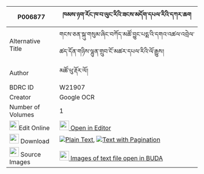|P006877|ཁམས་ཉག་རོང་ཁ་བ་ལུང་རིའི་ཟངས་མདོག་དཔལ་རིའི་དཀར་ཆག 
| --- | --- 
|Alternative Title |གངས་ཅན་སྐུ་གསུམ་ཞིང་བཀོད་མཚོ་བྱུང་པདྨ་འི་དགའ་འཚལ་འབྲེལ་ཚད་དོན་གཉིས་ལྷུན་གྲུབ་ངོ་མཚར་དཔལ་རིའི་ལོ་རྒྱུས།
|Author| མཚོ་ཕུ་རྡོར་ལོ།
|BDRC ID | W21907
|Creator | Google OCR
|Number of Volumes| 1
|<img width="25" src="https://img.icons8.com/color/25/000000/edit-property.png">Edit Online| [<img width="25" src="https://avatars.githubusercontent.com/u/45091458?s=200&v=4"> Open in Editor](http://editor.openpecha.org/P006877)
|<img width="25" src="https://img.icons8.com/fluent/48/000000/download-2.png"/>  Download | [![](https://img.icons8.com/color/20/000000/txt.png)Plain Text](https://github.com/Openpecha/P006877/releases/download/v2/kham_nyakrong_khawa_lung_ri_i__plain_P006877.zip), [![](https://img.icons8.com/color/20/000000/txt.png)Text with Pagination](https://github.com/Openpecha/P006877/releases/download/v2/kham_nyakrong_khawa_lung_ri_i__pages_P006877.zip)
|<img width="25" src="https://img.icons8.com/plasticine/100/000000/pictures-folder.png"/>  Source Images | [<img width="25" src="https://library.bdrc.io/icons/BUDA-small.svg"> Images of text file open in BUDA](https://library.bdrc.io/show/bdr:W21907)